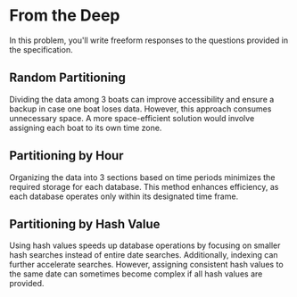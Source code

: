 # From the Deep

In this problem, you'll write freeform responses to the questions provided in the specification.

## Random Partitioning

Dividing the data among 3 boats can improve accessibility and ensure a backup in case one boat loses data. However, this approach consumes unnecessary space. A more space-efficient solution would involve assigning each boat to its own time zone.

## Partitioning by Hour

Organizing the data into 3 sections based on time periods minimizes the required storage for each database. This method enhances efficiency, as each database operates only within its designated time frame.

## Partitioning by Hash Value

Using hash values speeds up database operations by focusing on smaller hash searches instead of entire date searches. Additionally, indexing can further accelerate searches. However, assigning consistent hash values to the same date can sometimes become complex if all hash values are provided.
